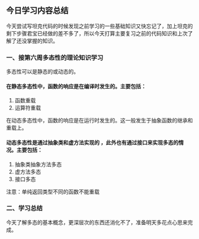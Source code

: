 ## 今日学习内容总结
今天尝试写坦克代码的时候发现之前学习的一些基础知识又快忘记了，加上坦克的剩下步骤君宝已经做的差不多了，所以今天打算主要复习之前的代码知识和上次了解了还没掌握的知识。  

### 一、接第六周多态性的理论知识学习
多态性可以是静态的或动态的。  

#### 在静态多态性中，函数的响应是在编译时发生的。主要包括：
1. 函数重载
1. 运算符重载  

在动态多态性中，函数的响应是在运行时发生的。这一般发生于抽象函数的继承和重载上。
#### 动态多态性是通过抽象类和虚方法实现的 ，此外也有通过接口来实现多态的情况。主要包括：
1.  抽象类抽象方法多态
1.  虚方法多态
1.  接口多态  

注意：单纯返回类型不同的函数不能重载  

### 二、学习总结
今天了解多态的基本概念，更深层次的东西还消化不了，准备明天多花点心思来完成。


